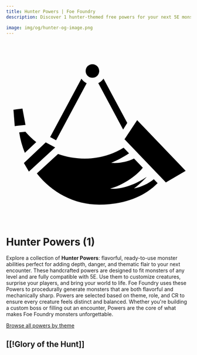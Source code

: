 ```yaml
---
title: Hunter Powers | Foe Foundry
description: Discover 1 hunter-themed free powers for your next 5E monster.

image: img/og/hunter-og-image.png
---
```


# <span class="inline-icon" aria-hidden="true"><svg xmlns="http://www.w3.org/2000/svg" viewBox="0 0 512 512"><path d="M239.156 37.75c-10.482 0-18.78 8.3-18.78 18.78 0 10.483 8.298 18.75 18.78 18.75 10.482 0 18.78-8.267 18.78-18.75.002-10.48-8.298-18.78-18.78-18.78zm30.78 40.03a37.953 37.953 0 0 1-14.53 12.44l68.875 128.155 11.44-18.188L269.936 77.78zm-61.342.282-86.656 161.25 16.468 8.875 84.78-157.843a37.922 37.922 0 0 1-14.592-12.28zM45.188 160.406l-24.97 3.313 3.563 45.186 29.845-3.25-8.438-45.25zm317.968 32.125-35.03 52.814L442.75 364.75l54.875-32.156-134.47-140.063zM53.376 224.5l-17.22 1.875a242.486 242.486 0 0 0 15.657 56.47l31.593-29.72c-11.057-8.548-21.156-18.13-30.03-28.625zM109.78 254l-60.624 57 13.875 23.72 72.814-66.69L109.78 254zm215.845 14.625c-57.23 35.417-124.366 37.77-181.72 17.375l-58.843 53.844c41.063 52.304 103.08 86.312 172.938 86.312 65.384.002 123.118-19.914 161.875-59.406l-10.47-10.906c-15.392 12.397-35.67 22.09-54.75 25.375 11.426-8.788 24.36-20.352 35.064-31.876-32.882 22.27-73.838 35.722-101.283 32.344 31.562-8.1 70.43-32.47 90.407-57.657l-24.375-25.374c-18.687 9.08-42.456 13.885-63.033 12 15.763-6.55 34.606-16.258 49.25-26.344l-15.062-15.687z"/></svg></span> Hunter Powers (1)

Explore a collection of **Hunter Powers**: flavorful, ready-to-use monster abilities perfect for adding depth, danger, and thematic flair to your next encounter. These handcrafted powers are designed to fit monsters of any level and are fully compatible with 5E. Use them to customize creatures, surprise your players, and bring your world to life. Foe Foundry uses these Powers to procedurally generate monsters that are both flavorful and mechanically sharp. Powers are selected based on theme, role, and CR to ensure every creature feels distinct and balanced. Whether you're building a custom boss or filling out an encounter, Powers are the core of what makes Foe Foundry monsters unforgettable.  

  
[Browse all powers by theme](all.md)

[[!Glory of the Hunt]]
---
